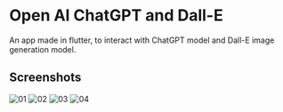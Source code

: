 # Open AI ChatGPT and Dall-E

An app made in flutter, to interact with ChatGPT model and Dall-E image generation model.


## Screenshots

![01](https://user-images.githubusercontent.com/16263958/229297637-8f6654cf-cb15-4ef4-a332-5933b0efc6e1.png)
![02](https://user-images.githubusercontent.com/16263958/229297643-860382f9-1833-44d4-b20a-f5cc73696d5d.png)
![03](https://user-images.githubusercontent.com/16263958/229297644-6b8fe8b4-cb65-47f5-8eaa-75f26dcd1cc2.png)
![04](https://user-images.githubusercontent.com/16263958/229297646-50085804-fbc4-47d4-bb41-d25f63708dae.png)

